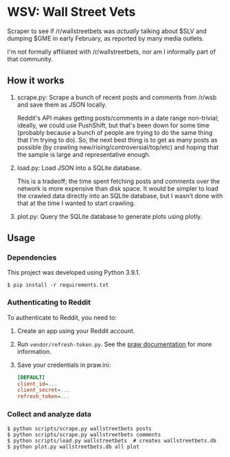 # WSV: Wall Street Vets

Scraper to see if /r/wallstreetbets was *actually* talking about $SLV and
dumping $GME in early February, as reported by many media outlets.

I'm not formally affiliated with /r/wallstreetbets, nor am I informally part of
that community.

## How it works

1. scrape.py: Scrape a bunch of recent posts and comments from /r/wsb and save
   them as JSON locally.

   Reddit's API makes getting posts/comments in a date range non-trivial;
   ideally, we could use PushShift, but that's been down for some time (probably
   because a bunch of people are trying to do the same thing that I'm trying to
   do). So, the next best thing is to get as many posts as possible (by crawling
   new/rising/controversial/top/etc) and hoping that the sample is large and
   representative enough.

2. load.py: Load JSON into a SQLite database.

   This is a tradeoff; the time spent fetching posts and comments over the
   network is more expensive than disk space. It would be simpler to load the
   crawled data directly into an SQLite database, but I wasn't done with that at
   the time I wanted to start crawling.

3. plot.py: Query the SQLite database to generate plots using plotly.


## Usage

### Dependencies

This project was developed using Python 3.9.1.

```console
$ pip install -r requirements.txt
```

### Authenticating to Reddit

To authenticate to Reddit, you need to:

1. Create an app using your Reddit account.

2. Run `vendor/refresh-token.py`. See the [praw
   documentation](https://praw.readthedocs.io/en/latest/getting_started/authentication.html#code-flow)
   for more information.

3. Save your credentials in praw.ini:

   ```ini
   [DEFAULT]
   client_id=...
   client_secret=...
   refresh_token=...
   ```

### Collect and analyze data

```console
$ python scripts/scrape.py wallstreetbets posts
$ python scripts/scrape.py wallstreetbets comments
$ python scripts/load.py wallstreetbets  # creates wallstreetbets.db
$ python plot.py wallstreetbets.db all plot
```
